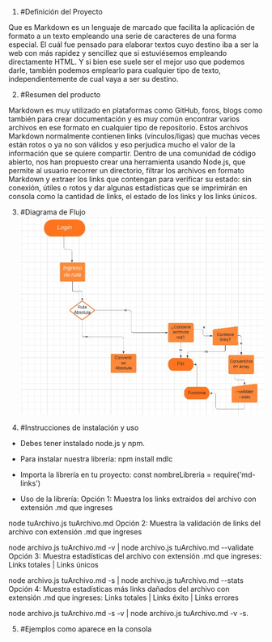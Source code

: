 1. #Definición del Proyecto

Que es Markdown es un lenguaje de marcado que facilita la aplicación de formato a un texto empleando una serie de caracteres de una forma especial. El cuál fue pensado para elaborar textos cuyo destino iba a ser la web con más rapidez y sencillez que si estuviésemos empleando directamente HTML. Y si bien ese suele ser el mejor uso que podemos darle, también podemos emplearlo para cualquier tipo de texto, independientemente de cual vaya a ser su destino.

2. #Resumen del producto

Markdown es muy utilizado en plataformas como GitHub, foros, blogs como también para crear documentación y es muy común encontrar varios archivos en ese formato en cualquier tipo de repositorio. Estos archivos Markdown normalmente contienen links (vínculos/ligas) que muchas veces están rotos o ya no son válidos y eso perjudica mucho el valor de la información que se quiere compartir. Dentro de una comunidad de código abierto, nos han propuesto crear una herramienta usando Node.js, que permite al usuario recorrer un directorio, filtrar los archivos en formato Markdown y extraer los links que contengan para verificar su estado: sin conexión, útiles o rotos y dar algunas estadísticas que se imprimirán en consola como la cantidad de links, el estado de los links y los links únicos.

3. #Diagrama de Flujo 
![Diagrama](./img/diagrama%20de%20flujo.jpg)

4. #Instrucciones de instalación y uso

* Debes tener instalado node.js y npm.

* Para instalar nuestra librería:
npm install mdlc

* Importa la librería en tu proyecto:
const nombreLibreria = require('md-links')

* Uso de la librería:
Opción 1: Muestra los links extraidos del archivo con extensión .md que ingreses

node tuArchivo.js tuArchivo.md
Opción 2: Muestra la validación de links del archivo con extensión .md que ingreses

node archivo.js tuArchivo.md -v | node archivo.js tuArchivo.md --validate
Opción 3: Muestra estadísticas del archivo con extensión .md que ingreses: Links totales | Links únicos

node archivo.js tuArchivo.md -s | node archivo.js tuArchivo.md --stats
Opción 4: Muestra estadísticas más links dañados del archivo con extensión .md que ingreses: Links totales | Links éxito | Links errores

node archivo.js tuArchivo.md -s -v | node archivo.js tuArchivo.md -v -s.

5. #Ejemplos como aparece en la consola

